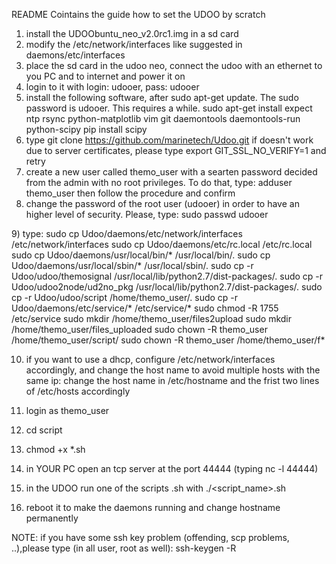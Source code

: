 README
Cointains the guide how to set the UDOO by scratch
1) install the UDOObuntu_neo_v2.0rc1.img in a sd card
2) modify the /etc/network/interfaces like suggested in daemons/etc/interfaces
3) place the sd card in the udoo neo, connect the udoo with an ethernet to you PC and to internet and power it on 
4) login to it with login: udooer, pass: udooer
5) install the following software, after sudo apt-get update. The sudo password is udooer. This requires a while.
sudo apt-get install expect ntp rsync python-matplotlib vim git daemontools daemontools-run python-scipy
pip install scipy
6) type 
git clone https://github.com/marinetech/Udoo.git
if doesn't work due to server certificates, please type 
export GIT_SSL_NO_VERIFY=1 and retry
7) create a new user called themo_user with a searten password decided from the admin with no root privileges. To do that, type:
adduser themo_user
then follow the procedure and confirm
8) change the password of the root user (udooer) in order to have an higher level of security. Please, type:
sudo passwd udooer
<new password>
9) type:
sudo cp Udoo/daemons/etc/network/interfaces /etc/network/interfaces
sudo cp Udoo/daemons/etc/rc.local /etc/rc.local 
sudo cp Udoo/daemons/usr/local/bin/* /usr/local/bin/.
sudo cp Udoo/daemons/usr/local/sbin/* /usr/local/sbin/.
sudo cp -r Udoo/udoo/themosignal /usr/local/lib/python2.7/dist-packages/.
sudo cp -r Udoo/udoo2node/ud2no_pkg /usr/local/lib/python2.7/dist-packages/.
sudo cp -r Udoo/udoo/script /home/themo_user/.
sudo cp -r Udoo/daemons/etc/service/* /etc/service/*
sudo chmod -R 1755 /etc/service
sudo mkdir /home/themo_user/files2upload
sudo mkdir /home/themo_user/files_uploaded
sudo chown -R themo_user /home/themo_user/script/
sudo chown -R themo_user /home/themo_user/f*

10) if you want to use a dhcp, configure /etc/network/interfaces accordingly, and change the host name to avoid multiple hosts with the same ip:
change the host name in /etc/hostname and the frist two lines of /etc/hosts accordingly

11) login as themo_user
12) cd script
13) chmod +x *.sh
14) in YOUR PC open an tcp server at the port 44444 (typing nc -l 44444)
15) in the UDOO run one of the scripts .sh with ./<script_name>.sh
16) reboot it to make the daemons running and change hostname permanently

NOTE: if you have some ssh key problem (offending, scp problems, ..),please type (in all user, root as well):
ssh-keygen -R